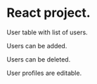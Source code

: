 <h1>React project.</h1>
<p>User table with list of users.</p>
<p>Users can be added.</p>
<p>Users can be deleted.</p>
<p>User profiles are editable.</p>
